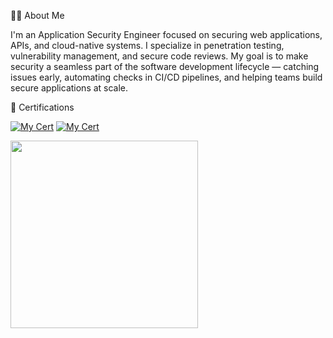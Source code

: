 🧑‍💻 About Me

I'm an Application Security Engineer focused on securing web applications, APIs, and cloud-native systems. I specialize in penetration testing, vulnerability management, and secure code reviews.
My goal is to make security a seamless part of the software development lifecycle — catching issues early, automating checks in CI/CD pipelines, and helping teams build secure applications at scale.


 🏅 Certifications

[![My Cert](https://drive.google.com/file/d/1duTXxvMEtFOyDjCxqc8luNz53u33q3UL/view?usp=drive_link)](https://certs.ine.com/c33029bc-a71f-4a9d-808d-20c13cd32538#acc.MG0eHtoq)
[![My Cert](https://miro.medium.com/v2/resize:fit:640/format:webp/1*PCBXs9F7qjom3aUtzeJxOA.png)](https://certs.ine.com/1dc0aa27-2b00-4376-91a3-b2dd323533f3#acc.rDuM1ZKl)


<img src="https://miro.medium.com/v2/resize:fit:640/format:webp/1*PCBXs9F7qjom3aUtzeJxOA.png" width="300" />
